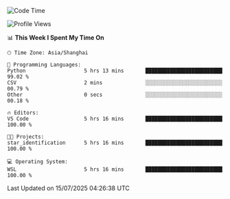 <!--START_SECTION:waka-->
![Code Time](http://img.shields.io/badge/Code%20Time-3%2C028%20hrs%2052%20mins-blue)

![Profile Views](http://img.shields.io/badge/Profile%20Views-0-blue)

📊 **This Week I Spent My Time On** 

```text
🕑︎ Time Zone: Asia/Shanghai

💬 Programming Languages: 
Python                   5 hrs 13 mins       █████████████████████████   99.02 % 
CSV                      2 mins              ░░░░░░░░░░░░░░░░░░░░░░░░░   00.79 % 
Other                    0 secs              ░░░░░░░░░░░░░░░░░░░░░░░░░   00.18 % 

🔥 Editors: 
VS Code                  5 hrs 16 mins       █████████████████████████   100.00 % 

🐱‍💻 Projects: 
star_identification      5 hrs 16 mins       █████████████████████████   100.00 % 

💻 Operating System: 
WSL                      5 hrs 16 mins       █████████████████████████   100.00 % 
```


 Last Updated on 15/07/2025 04:26:38 UTC
<!--END_SECTION:waka-->